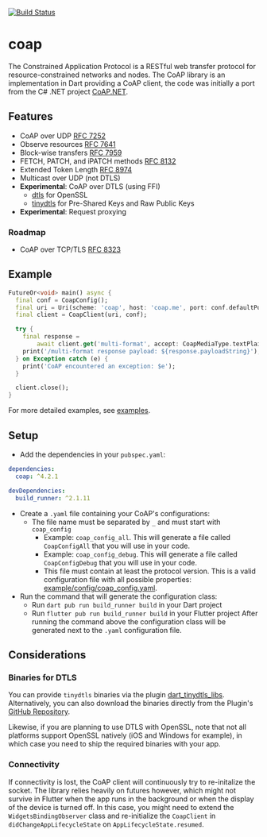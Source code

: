 [![Build Status](https://github.com/shamblett/coap/actions/workflows/ci.yml/badge.svg)](https://github.com/shamblett/coap/actions/workflows/ci.yml)
# coap
The Constrained Application Protocol is a RESTful web transfer protocol for resource-constrained networks and nodes.
The CoAP library is an implementation in Dart providing a CoAP client, the code was initially a port from the C# .NET project [CoAP.NET](https://github.com/smeshlink/CoAP.NET).

## Features
* CoAP over UDP [RFC 7252](https://tools.ietf.org/html/rfc7252)
* Observe resources [RFC 7641](https://tools.ietf.org/html/rfc7641)
* Block-wise transfers [RFC 7959](https://tools.ietf.org/html/rfc7959)
* FETCH, PATCH, and iPATCH methods [RFC 8132](https://www.rfc-editor.org/rfc/rfc8132.html)
* Extended Token Length [RFC 8974](https://tools.ietf.org/html/rfc8974)
* Multicast over UDP (not DTLS)
* **Experimental**: CoAP over DTLS (using FFI)
  * [dtls](https://pub.dev/packages/dtls) for OpenSSL
  * [tinydtls](https://github.com/eclipse/tinydtls) for Pre-Shared Keys and Raw Public Keys
* **Experimental**: Request proxying

### Roadmap
* CoAP over TCP/TLS [RFC 8323](https://tools.ietf.org/html/rfc8323)

## Example

```dart
FutureOr<void> main() async {
  final conf = CoapConfig();
  final uri = Uri(scheme: 'coap', host: 'coap.me', port: conf.defaultPort);
  final client = CoapClient(uri, conf);

  try {
    final response =
        await client.get('multi-format', accept: CoapMediaType.textPlain);
    print('/multi-format response payload: ${response.payloadString}');
  } on Exception catch (e) {
    print('CoAP encountered an exception: $e');
  }

  client.close();
}
```

For more detailed examples, see [examples](./example/).

## Setup
* Add the dependencies in your `pubspec.yaml`:
```yaml
dependencies:
  coap: ^4.2.1

devDependencies:
  build_runner: ^2.1.11
```
* Create a `.yaml` file containing your CoAP's configurations:
  * The file name must be separated by `_` and must start with `coap_config`
    * Example: `coap_config_all`. This will generate a file called `CoapConfigAll` that you will use in your code.
    * Example: `coap_config_debug`. This will generate a file called `CoapConfigDebug` that you will use in your code.
    * This file must contain at least the protocol version.
      This is a valid configuration file with all possible properties: [example/config/coap_config.yaml](./example/config/coap_config.yaml).
* Run the command that will generate the configuration class:
  * Run `dart pub run build_runner build` in your Dart project
  * Run `flutter pub run build_runner build` in your Flutter project
    After running the command above the configuration class will be generated next to the `.yaml` configuration file.

## Considerations

### Binaries for DTLS

You can provide `tinydtls` binaries via the plugin [dart_tinydtls_libs](https://pub.dev/packages/dart_tinydtls_libs). Alternatively, you can also download the binaries directly from the Plugin's [GitHub Repository](https://github.com/namib-project/dart_tinydtls_libs).

Likewise, if you are planning to use DTLS with OpenSSL, note that not all platforms support OpenSSL natively (iOS and Windows for example), in which case you need to ship the required binaries with your app.

### Connectivity

If connectivity is lost, the CoAP client will continuously try to re-initalize the socket. The library relies heavily on futures however, which might not survive in Flutter when the app runs in the background or when the display of the device is turned off. In this case, you might need to extend the `WidgetsBindingObserver` class and re-initialize the `CoapClient` in `didChangeAppLifecycleState` on `AppLifecycleState.resumed`.
